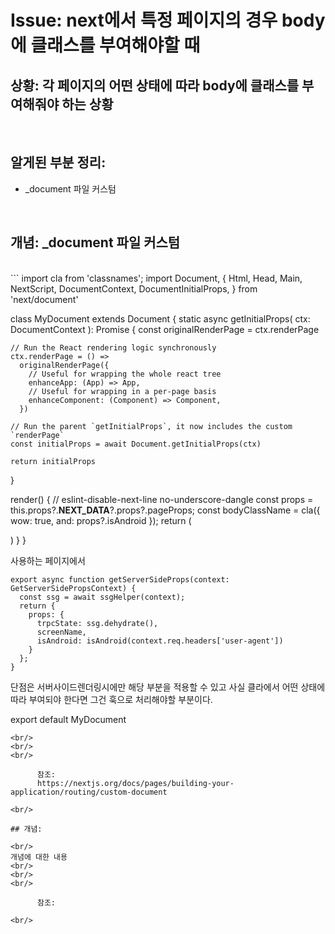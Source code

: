 <!--
author: Dailyscat
purpose: issue arrange
rules:
 (1) 헤더와 문단사이
    <br/>
    <br/>
 (2) 코드가 작성되는 부분은 >로 정리
 (3) 참조는 해당 내용 바로 아래
    <br/>
    <br/>
 (4) 명령어는 bold
 (5) 방안은 ## 안의 과정은 ###
-->

# Issue: next에서 특정 페이지의 경우 body에 클래스를 부여해야할 때

## 상황: 각 페이지의 어떤 상태에 따라 body에 클래스를 부여해줘야 하는 상황

<br/>

## 알게된 부분 정리:

- _document 파일 커스텀

<br/>

## 개념: _document 파일 커스텀

<br/>
  ```
  import cla from 'classnames';
  import Document, {
  Html,
  Head,
  Main,
  NextScript,
  DocumentContext,
  DocumentInitialProps,
} from 'next/document'
 
class MyDocument extends Document {
  static async getInitialProps(
    ctx: DocumentContext
  ): Promise<DocumentInitialProps> {
    const originalRenderPage = ctx.renderPage
 
    // Run the React rendering logic synchronously
    ctx.renderPage = () =>
      originalRenderPage({
        // Useful for wrapping the whole react tree
        enhanceApp: (App) => App,
        // Useful for wrapping in a per-page basis
        enhanceComponent: (Component) => Component,
      })
 
    // Run the parent `getInitialProps`, it now includes the custom `renderPage`
    const initialProps = await Document.getInitialProps(ctx)
 
    return initialProps
  }
 
  render() {
    // eslint-disable-next-line no-underscore-dangle
    const props = this.props?.__NEXT_DATA__?.props?.pageProps;
    const bodyClassName = cla({
      wow: true,
      and: props?.isAndroid
    });
    return (
      <Html lang="en">
        <Head />
        <body>
          <Main />
          <NextScript />
        </body>
      </Html>
    )
  }
}

사용하는 페이지에서

```
export async function getServerSideProps(context: GetServerSidePropsContext) {
  const ssg = await ssgHelper(context);
  return {
    props: {
      trpcState: ssg.dehydrate(),
      screenName,
      isAndroid: isAndroid(context.req.headers['user-agent'])
    }
  };
}
```

단점은 서버사이드렌더링시에만 해당 부분을 적용할 수 있고 사실 클라에서 어떤 상태에 따라 부여되야 한다면 그건 훅으로 처리해야할 부분이다.


export default MyDocument
  ```
<br/>
<br/>
<br/>

        참조:
        https://nextjs.org/docs/pages/building-your-application/routing/custom-document

<br/>

## 개념:

<br/>
  개념에 대한 내용
<br/>
<br/>
<br/>

        참조:

<br/>
